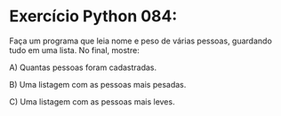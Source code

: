 # Exercício Python 084: 
Faça um programa que leia nome e peso de várias pessoas, guardando tudo em uma lista. No final, mostre:

A) Quantas pessoas foram cadastradas.

B) Uma listagem com as pessoas mais pesadas.

C) Uma listagem com as pessoas mais leves.

